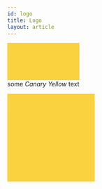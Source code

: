 ```yaml
---
id: logo
title: Logo
layout: article
---
```


<span style="background:#FAD240; color:#FAD240">some *Canary Yellow* text</span><br>
<span style="background:#FAD240; color:#FAD240">some *Canary Yellow* text</span><br>
<span style="background:#FAD240; color:#FAD240">some *Canary Yellow* text</span><br>
<span style="background:#FAD240; color:#FAD240">some *Canary Yellow* text</span><br>
<span style="background:#FAD240; color:#FAD240">some *Canary Yellow* text</span><br>
some *Canary Yellow* text

<div style="width:200px; height:200px; background:#FAD240"></div>
